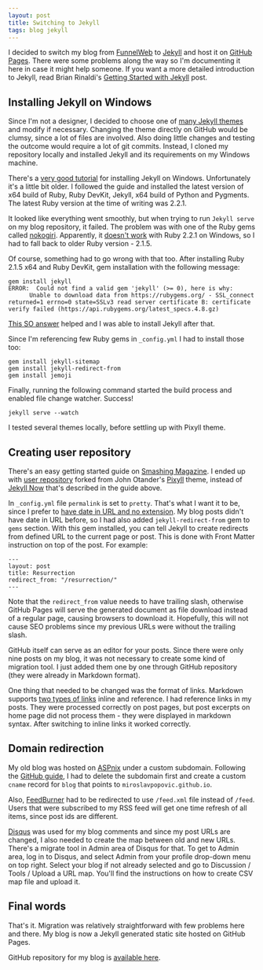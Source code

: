 ```yaml
---
layout: post
title: Switching to Jekyll
tags: blog jekyll
---
```


I decided to switch my blog from [FunnelWeb](http://www.funnelweblog.com/) to [Jekyll](http://jekyllrb.com/) and host it on [GitHub Pages](https://pages.github.com/). There were some problems along the way so I'm documenting it here in case it might help someone. If you want a more detailed introduction to Jekyll, read Brian Rinaldi's [Getting Started with Jekyll](http://developer.telerik.com/featured/getting-started-with-jekyll/) post.

## Installing Jekyll on Windows

Since I'm not a designer, I decided to choose one of [many Jekyll themes](https://github.com/jekyll/jekyll/wiki/Themes) and modify if necessary. Changing the theme directly on GitHub would be clumsy, since a lot of files are involved. Also doing little changes and testing the outcome would require a lot of git commits. Instead, I cloned my repository locally and installed Jekyll and its requirements on my Windows machine. 

There's a [very good tutorial](http://jekyll-windows.juthilo.com/) for installing Jekyll on Windows. Unfortunately it's a little bit older. I followed the guide and installed the latest version of x64 build of Ruby, Ruby DevKit, Jekyll, x64 build of Python and Pygments. The latest Ruby version at the time of writing was 2.2.1. 

It looked like everything went smoothly, but when trying to run `Jekyll serve` on my blog repository, it failed. The problem was with one of the Ruby gems called [nokogiri](http://www.nokogiri.org/). Apparently, it [doesn't work](http://stackoverflow.com/questions/28999906/require-cannot-load-such-file-nokogiri-nokogiri-loaderror-when-running) with Ruby 2.2.1 on Windows, so I had to fall back to older Ruby version - 2.1.5.

Of course, something had to go wrong with that too. After installing Ruby 2.1.5 x64 and Ruby DevKit, gem installation with the following message:

	gem install jekyll
	ERROR:  Could not find a valid gem 'jekyll' (>= 0), here is why:
          Unable to download data from https://rubygems.org/ - SSL_connect returned=1 errno=0 state=SSLv3 read server certificate B: certificate verify failed (https://api.rubygems.org/latest_specs.4.8.gz)

[This SO answer](http://stackoverflow.com/a/27641786/119230) helped and I was able to install Jekyll after that.

Since I'm referencing few Ruby gems in `_config.yml` I had to install those too:

	gem install jekyll-sitemap	
	gem install jekyll-redirect-from
	gem install jemoji

Finally, running the following command started the build process and enabled file change watcher. Success!

	jekyll serve --watch

I tested several themes locally, before settling up with Pixyll theme.

## Creating user repository 

There's an easy getting started guide on [Smashing Magazine](http://www.smashingmagazine.com/2014/08/01/build-blog-jekyll-github-pages/). I ended up with [user repository](https://github.com/miroslavpopovic/miroslavpopovic.github.io) forked from John Otander's [Pixyll](https://github.com/johnotander/pixyll) theme, instead of [Jekyll Now](https://github.com/barryclark/jekyll-now) that's described in the guide above.

In `_config.yml` file `permalink` is set to `pretty`. That's what I want it to be, since I prefer to [have date in URL and no extension](http://jekyllrb.com/docs/permalinks/#built-in-permalink-styles). My blog posts didn't have date in URL before, so I had also added `jekyll-redirect-from` gem to `gems` section. With this gem installed, you can tell Jekyll to create redirects from defined URL to the current page or post. This is done with Front Matter instruction on top of the post. For example:

	---
	layout: post
	title: Resurrection
	redirect_from: "/resurrection/"
	---

Note that the `redirect_from` value needs to have trailing slash, otherwise GitHub Pages will serve the generated document as file download instead of a regular page, causing browsers to download it. Hopefully, this will not cause SEO problems since my previous URLs were without the trailing slash.

GitHub itself can serve as an editor for your posts. Since there were only nine posts on my blog, it was not necessary to create some kind of migration tool. I just added them one by one through GitHub repository (they were already in Markdown format).

One thing that needed to be changed was the format of links. Markdown supports [two types of links](http://daringfireball.net/projects/markdown/syntax#link) inline and reference. I had reference links in my posts. They were processed correctly on post pages, but post excerpts on home page did not process them - they were displayed in markdown syntax. After switching to inline links it worked correctly.

## Domain redirection

My old blog was hosted on [ASPnix](https://billing.aspnix.com/aff.php?aff=079) under a custom subdomain. Following the [GitHub guide](https://help.github.com/articles/setting-up-a-custom-domain-with-github-pages/), I had to delete the subdomain first and create a custom `cname` record for `blog` that points to `miroslavpopovic.github.io`. 

Also, [FeedBurner](https://feedburner.google.com/) had to be redirected to use `/feed.xml` file instead of `/feed`. Users that were subscribed to my RSS feed will get one time refresh of all items, since post ids are different.

[Disqus](https://disqus.com/) was used for my blog comments and since my post URLs are changed, I also needed to create the map between old and new URLs. There's a migrate tool in Admin area of Disqus for that. To get to Admin area, log in to Disqus, and select Admin from your profile drop-down menu on top right. Select your blog if not already selected and go to Discussion / Tools / Upload a URL map. You'll find the instructions on how to create CSV map file and upload it.

## Final words

That's it. Migration was relatively straightforward with few problems here and there. My blog is now a Jekyll generated static site hosted on GitHub Pages.

GitHub repository for my blog is [available here](https://github.com/miroslavpopovic/miroslavpopovic.github.io).
